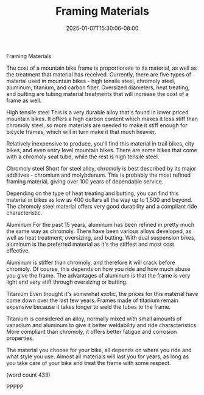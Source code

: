 ﻿---
title: "Framing Materials"
date: 2025-01-07T15:30:06-08:00
description: "Mountain Biking Tips for Web Success"
featured_image: "/images/Mountain Biking.jpg"
tags: ["Mountain Biking"]
---

Framing Materials

The cost of a mountain bike frame is proportionate to
its material, as well as the treatment that material
has received.  Currently, there are five types of
material used in mountain bikes - high tensile steel,
chromoly steel, aluminum, titanium, and carbon 
fiber.  Oversized diameters, heat treating, and butting are 
tubing material treatments that will increase the
cost of a frame as well.

High tensile steel
This is a very durable alloy that's found in lower
priced mountain bikes.  It offers a high carbon content
which makes it less stiff than chromoly steel, so 
more materials are needed to make it stiff enough for
bicycle frames, which will in turn make it that much
heavier.

Relatively inexpensive to produce, you'll find this 
material in trail bikes, city bikes, and even entry
level mountain bikes.  There are some bikes that come
with a chromoly seat tube, while the rest is high
tensile steel.

Chromoly steel
Short for steel alloy, chromoly is best described by
its major additives - chromium and molybdenum.  This
is probably the most refined framing material, giving
over 100 years of dependable service.  

Depending on the type of heat treating and butting, 
you can find this material in bikes as low as 400
dollars all the way up to 1,500 and beyond.  The 
chromoly steel material offers very good durability 
and a compliant ride characteristic.

Aluminum
For the past 15 years, aluminum has been refined in
pretty much the same way as chromoly.  There have 
been various alloys developed, as well as heat 
treatment, oversizing, and butting.  With dual 
suspension bikes, aluminum is the preferred material
as it's the stiffest and most cost effective.

Aluminum is stiffer than chromoly, and therefore it
will crack before chromoly.  Of course, this depends
on how you ride and how much abuse you give the frame.
The advantages of aluminum is that the frame is very
light and very stiff through oversizing or butting.

Titanium
Even thought it's somewhat exotic, the prices for 
this material have come down over the last few years.
Frames made of titanium remain expensive because it
takes longer to weld the tubes to the frame.

Titanium is considered an alloy, normally mixed with
small amounts of vanadium and aluminum to give it 
better weldability and ride characteristics.  More
compliant than chromoly, it offers better fatigue
and corrosion properties.  

The material you choose for your bike, all depends
on where you ride and what style you use.  Almost
all materials will last you for years, as long as
you take care of your bike and treat the frame with
some respect.

(word count 433)

PPPPP
